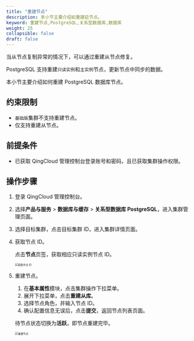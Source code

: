 ```yaml
---
title: "重建节点"
description: 本小节主要介绍如重建启节点。 
keyword: 重建节点,PostgreSQL,关系型数据库,数据库
weight: 25
collapsible: false
draft: false
---
```



当从节点复制异常的情况下，可以通过重建从节点修复。

PostgreSQL 支持重建`只读实例`和`主实例`节点，更新节点中同步的数据。

本小节主要介绍如何重建 PostgreSQL 数据库节点。

## 约束限制

- `基础版`集群不支持重建节点。
- 仅支持重建从节点。

## 前提条件

- 已获取 QingCloud 管理控制台登录账号和密码，且已获取集群操作权限。

## 操作步骤

1. 登录 QingCloud 管理控制台。
2. 选择**产品与服务** > **数据库与缓存** > **关系型数据库 PostgreSQL**，进入集群管理页面。
3. 选择目标集群，点击目标集群 ID，进入集群详情页面。
4. 获取节点 ID。
   
   点击**节点**页签，获取相应只读实例节点 ID。

   <img src="../../../_images/get_id_node2.png" alt="获取节点 ID" style="zoom:50%;" />

5. 重建节点。
   
   1. 在**基本属性**模块，点击集群操作下拉菜单。
   2. 展开下拉菜单，点击**重建从库**。
   3. 选择节点角色，并输入节点 ID。
   4. 确认配置信息无误后，点击**提交**，返回节点列表页面。

   待节点状态切换为**活跃**，即节点重建完毕。

   <img src="../../../_images/rebuild_node.png" alt="重建节点" style="zoom:50%;" />
